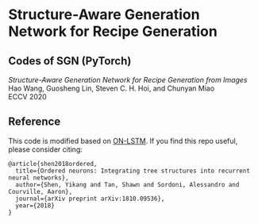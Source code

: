 # Structure-Aware Generation Network for Recipe Generation
## Codes of SGN (PyTorch)
*Structure-Aware Generation Network for Recipe Generation from Images*  
Hao Wang, Guosheng Lin, Steven C. H. Hoi, and Chunyan Miao  
ECCV 2020  

## Reference
This code is modified based on [ON-LSTM](https://github.com/yikangshen/Ordered-Neurons). If you find this repo useful, please consider citing:
```
@article{shen2018ordered,
  title={Ordered neurons: Integrating tree structures into recurrent neural networks},
  author={Shen, Yikang and Tan, Shawn and Sordoni, Alessandro and Courville, Aaron},
  journal={arXiv preprint arXiv:1810.09536},
  year={2018}
}
```
